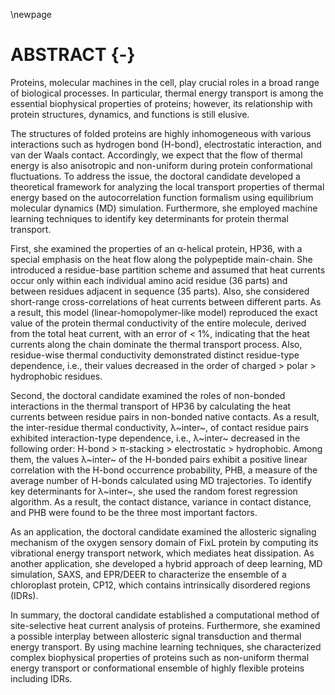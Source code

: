 \newpage
# ABSTRACT {-}
Proteins, molecular machines in the cell, play crucial roles in a broad range of biological processes. In particular, thermal energy transport is among the essential biophysical properties of proteins; however, its relationship with protein structures, dynamics, and functions is still elusive.

The structures of folded proteins are highly inhomogeneous with various interactions such as hydrogen bond (H-bond), electrostatic interaction, and van der Waals contact. Accordingly, we expect that the flow of thermal energy is also anisotropic and non-uniform during protein conformational fluctuations. To address the issue, the doctoral candidate developed a theoretical framework for analyzing the local transport properties of thermal energy based on the autocorrelation function formalism using equilibrium molecular dynamics (MD) simulation. Furthermore, she employed machine learning techniques to identify key determinants for protein thermal transport.

First, she examined the properties of an α-helical protein, HP36, with a special emphasis on the heat flow along the polypeptide main-chain. She introduced a residue-base partition scheme and assumed that heat currents occur only within each individual amino acid residue (36 parts) and between residues adjacent in sequence (35 parts). Also, she considered short-range cross-correlations of heat currents between different parts. As a result, this model (linear-homopolymer-like model) reproduced the exact value of the protein thermal conductivity of the entire molecule, derived from the total heat current, with an error of < 1%, indicating that the heat currents along the chain dominate the thermal transport process. Also, residue-wise thermal conductivity demonstrated distinct residue-type dependence, i.e., their values decreased in the order of charged > polar > hydrophobic residues.

Second, the doctoral candidate examined the roles of non-bonded interactions in the thermal transport of HP36 by calculating the heat currents between residue pairs in non-bonded native contacts. As a result, the inter-residue thermal conductivity, λ~inter~, of contact residue pairs exhibited interaction-type dependence, i.e., λ~inter~ decreased in the following order: H-bond > π-stacking > electrostatic > hydrophobic. Among them, the values λ~inter~ of the H-bonded pairs exhibit a positive linear correlation with the H-bond occurrence probability, PHB, a measure of the average number of H-bonds calculated using MD trajectories. To identify key determinants for λ~inter~, she used the random forest regression algorithm. As a result, the contact distance, variance in contact distance, and PHB were found to be the three most important factors.

As an application, the doctoral candidate examined the allosteric signaling mechanism of the oxygen sensory domain of FixL protein by computing its vibrational energy transport network, which mediates heat dissipation. As another application, she developed a hybrid approach of deep learning, MD simulation, SAXS, and EPR/DEER to characterize the ensemble of a chloroplast protein, CP12, which contains intrinsically disordered regions (IDRs).

In summary, the doctoral candidate established a computational method of site-selective heat current analysis of proteins. Furthermore, she examined a possible interplay between allosteric signal transduction and thermal energy transport. By using machine learning techniques, she characterized complex biophysical properties of proteins such as non-uniform thermal energy transport or conformational ensemble of highly flexible proteins including IDRs.
